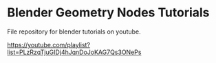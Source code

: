 # Blender Geometry Nodes Tutorials

File repository for blender tutorials on youtube.

https://youtube.com/playlist?list=PLzRzqTjuGIDj4hJqnDoJoKAG7Qs3ONePs
